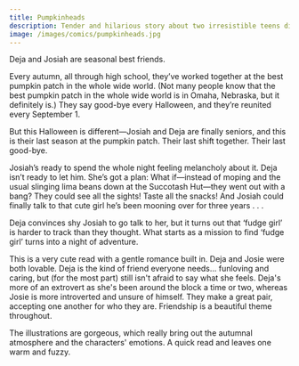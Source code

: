 ```yaml
---
title: Pumpkinheads
description: Tender and hilarious story about two irresistible teens discovering what it means to leave behind a place―and a person―with no regrets.
image: /images/comics/pumpkinheads.jpg
---
```


Deja and Josiah are seasonal best friends.

Every autumn, all through high school, they’ve worked together at the best pumpkin patch in the whole wide world. (Not many people know that the best pumpkin patch in the whole wide world is in Omaha, Nebraska, but it definitely is.) They say good-bye every Halloween, and they’re reunited every September 1.

But this Halloween is different—Josiah and Deja are finally seniors, and this is their last season at the pumpkin patch. Their last shift together. Their last good-bye.

Josiah’s ready to spend the whole night feeling melancholy about it. Deja isn’t ready to let him. She’s got a plan: What if—instead of moping and the usual slinging lima beans down at the Succotash Hut—they went out with a bang? They could see all the sights! Taste all the snacks! And Josiah could finally talk to that cute girl he’s been mooning over for three years . . .

Deja convinces shy Josiah to go talk to her, but it turns out that ‘fudge girl’ is harder to track than they thought. What starts as a mission to find ‘fudge girl’ turns into a night of adventure. 

This is a very cute read with a gentle romance built in. Deja and Josie were both lovable. Deja is the kind of friend everyone needs... funloving and caring, but (for the most part) still isn't afraid to say what she feels. Deja's more of an extrovert as she's been around the block a time or two, whereas Josie is more introverted and unsure of himself. They make a great pair, accepting one another for who they are. Friendship is a beautiful theme throughout.

The illustrations are gorgeous, which really bring out the autumnal atmosphere and the characters' emotions. A quick read and leaves one warm and fuzzy.
